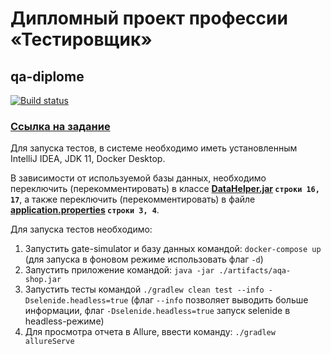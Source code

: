 # Дипломный проект профессии «Тестировщик»
## qa-diplome

[![Build status](https://ci.appveyor.com/api/projects/status/927lxpr4slyny2r6?svg=true)](https://ci.appveyor.com/project/Kingwood15/qa-diplome)

### [Ссылка на задание](https://github.com/netology-code/qa-diploma)

Для запуска тестов, в системе необходимо иметь установленным IntelliJ IDEA, JDK 11, Docker Desktop.

В зависимости от используемой базы данных, необходимо переключить (перекомментировать) в классе **[DataHelper.jar](https://github.com/Kingwood15/qa-diplome/blob/master/src/test/java/ru/netology/data/DataHelper.java) `строки 16, 17`**, а также переключить (перекомментировать) в файле **[application.properties](https://github.com/Kingwood15/qa-diplome/blob/master/application.properties) `строки 3, 4`**.

Для запуска тестов необходимо:
1. Запустить gate-simulator и базу данных командой: `docker-compose up` (для запуска в фоновом режиме использовать флаг `-d`)
2. Запустить приложение командой: `java -jar ./artifacts/aqa-shop.jar` 
3. Запустить тесты командой `./gradlew clean test --info -Dselenide.headless=true` (флаг `--info` позволяет выводить больше информации, флаг `-Dselenide.headless=true` запуск selenide в headless-режиме)
4. Для просмотра отчета в Allure, ввести команду: `./gradlew allureServe`
